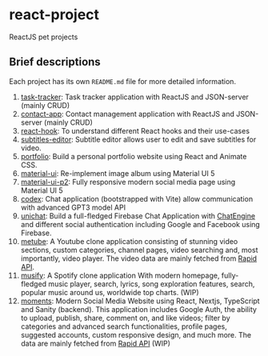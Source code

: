 # react-project
ReactJS pet projects

## Brief descriptions
Each project has its own `README.md` file for more detailed information.

1. [task-tracker](https://github.com/binh234/react-project/tree/main/task-tracker): Task tracker application with ReactJS and JSON-server (mainly CRUD)
2. [contact-app](https://github.com/binh234/react-project/tree/main/contact-app): Contact management application with ReactJS and JSON-server (mainly CRUD)
3. [react-hook](https://github.com/binh234/react-project/tree/main/react-hook): To understand different React hooks and their use-cases
4. [subtitles-editor](https://github.com/binh234/react-project/tree/main/subtitles-editor): Subtitle editor allows user to edit and save subtitles for video.
5. [portfolio](https://github.com/binh234/react-project/tree/main/portfolio): Build a personal portfolio website using React and Animate CSS.
6. [material-ui](https://github.com/binh234/react-project/tree/main/material-ui): Re-implement image album using Material UI 5
7. [material-ui-p2](https://github.com/binh234/react-project/tree/main/material-ui-p2): Fully responsive modern social media page using Material UI 5
8. [codex](https://github.com/binh234/react-project/tree/main/codex): Chat application (bootstrapped with Vite) allow communication with advanced GPT3 model API
9. [unichat](https://github.com/binh234/react-project/tree/main/unichat): Build a full-fledged Firebase Chat Application with [ChatEngine](https://chatengine.io) and different social authentication including Google and Facebook using Firebase.
10. [metube](https://github.com/binh234/react-project/tree/main/metube): A Youtube clone application consisting of stunning video sections, custom categories, channel pages, video searching and, most importantly, video player. The video data are mainly fetched from [Rapid API](https://rapidapi.com/hub).
11. [musify](https://github.com/binh234/react-project/tree/main/musify): A Spotify clone application With modern homepage, fully-fledged music player, search, lyrics, song exploration features, search, popular music around us, worldwide top charts. (WIP)
12. [moments](https://github.com/binh234/react-project/tree/main/moments): Modern Social Media Website using React, Nextjs, TypeScript and Sanity (backend). This application includes Google Auth, the ability to upload, publish, share, comment on, and like videos; filter by categories and advanced search functionalities, profile pages, suggested accounts, custom responsive design, and much more. The data are mainly fetched from [Rapid API](https://rapidapi.com/hub) (WIP)